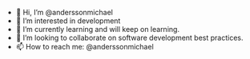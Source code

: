 - 👋 Hi, I’m @anderssonmichael
- 👀 I’m interested in development
- 🌱 I’m currently learning and will keep on learning.
- 💞️ I’m looking to collaborate on software development best practices.
- 📫 How to reach me: @anderssonmichael

<!---
anderssonmichael/anderssonmichael is a ✨ special ✨ repository because its `README.md` (this file) appears on your GitHub profile.
You can click the Preview link to take a look at your changes.
--->
